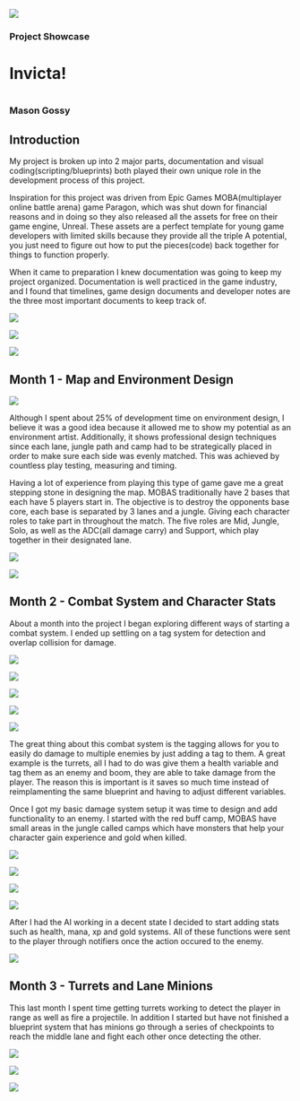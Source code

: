 <p><img src="GameBackground.png" /></p>

<h3>Project Showcase</h3>
<h1>Invicta!<h1>
<h3>Mason Gossy</h3>

<h2>Introduction</h2>
<p>My project is broken up into 2 major parts, documentation and visual coding(scripting/blueprints) both played their own unique role in the development process of this project.</p>
<p>Inspiration for this project was driven from Epic Games MOBA(multiplayer online battle arena) game Paragon, which was shut down for financial reasons and in doing so they also released all the assets for free on their game engine, Unreal. These assets are a perfect template for young game developers with limited skills because they provide all the triple A potential, you just need to figure out how to put the pieces(code) back together for things to function properly.</p>
<p>When it came to preparation I knew documentation was going to keep my project organized. Documentation is well practiced in the game industry, and I found that timelines, game design documents and developer notes are the three most important documents to keep track of.</p>

<p><img src="timeline.PNG" /></p>

<p><img src="GDD.PNG" /></p>

<p><img src="notes.PNG" /></p>

<h2>Month 1 - Map and Environment Design</h2>

<p><img src="jungleScreeny.PNG" /></p>

<p>Although I spent about 25% of development time on environment design, I believe it was a good idea because it allowed me to show my potential as an environment artist. Additionally, it shows professional design techniques since each lane, jungle path and camp had to be strategically placed in order to make sure each side was evenly matched. This was achieved by countless play testing, measuring and timing.</p>
<p>Having a lot of experience from playing this type of game gave me a great stepping stone in designing the map. MOBAS traditionally have 2 bases that each have 5 players start in. The objective is to destroy the opponents base core, each base is separated by 3 lanes and a jungle. Giving each character roles to take part in throughout the match. The five roles are Mid, Jungle, Solo, as well as the ADC(all damage carry) and Support, which play together in their designated lane.</p>

<p><img src="mapTemplate.PNG" /></p>

<p><img src="map.PNG" /></p>

<h2>Month 2 - Combat System and Character Stats</h2>

<p>About a month into the project I began exploring different ways of starting a combat system. I ended up settling on a tag system for detection and overlap collision for damage.</p>

<p><img src="kwangCombat.PNG" /></p>

<p><img src="meleeBoxBP.PNG" /></p>

<p><img src="startCollision.PNG" /></p>

<p><img src="endCollision.PNG" /></p>

<p><img src="Notify.PNG" /></p>

<p>The great thing about this combat system is the tagging allows for you to easily do damage to multiple enemies by just adding a tag to them. A great example is the turrets, all I had to do was give them a health variable and tag them as an enemy and boom, they are able to take damage from the player. The reason this is important is it saves so much time instead of reimplamenting the same blueprint and having to adjust different variables.</p> 

<p>Once I got my basic damage system setup it was time to design and add functionality to an enemy. I started with the red buff camp, MOBAS have small areas in the jungle called camps which have monsters that help your character gain experience and gold when killed.</p>

<p><img src="combatSystem.png" /></p>

<p><img src="AI.PNG" /></p>

<p><img src="notifyAnim.PNG" /></p>

<p><img src="AnimGraph.PNG" /></p>

<p>After I had the AI working in a decent state I decided to start adding stats such as health, mana, xp and gold systems. All of these functions were sent to the player through notifiers once the action occured to the enemy.</p>

<p><img src="GoldAndXP.PNG" /></p>

<h2>Month 3 - Turrets and Lane Minions</h2>

<p>This last month I spent time getting turrets working to detect the player in range as well as fire a projectile. In addition I started but have not finished a blueprint system that has minions go through a series of checkpoints to reach the middle lane and fight each other once detecting the other.</p>

<p><img src="towerLane.png" /></p>

<p><img src="towerRotating.PNG" /></p>

<p><img src="towerFireing.PNG" /></p>

